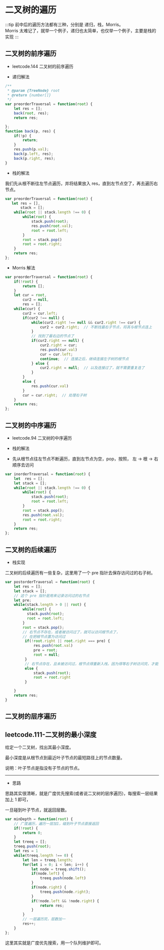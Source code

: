 # 二叉树的遍历

:::tip
前中后的遍历方法都有三种，分别是 递归，栈，Morris。       
Morris 太难记了，就举一个例子，递归也太简单，也仅举一个例子，主要是栈的实现
:::

## 二叉树的前序遍历 

- leetcode.144 二叉树的前序遍历         

-  递归解法         

```js
/**
 * @param {TreeNode} root
 * @return {number[]}
 */
var preorderTraversal = function(root) {
    let res = [];
    back(root, res);
    return res;

};
function back(p, res) {
    if(!p) {
        return;
    }
    res.push(p.val);
    back(p.left, res);
    back(p.right, res);
}
```        
- 栈的解法       

我们先从根不断往左节点遍历，并将结果放入 res，直到左节点空了，再去遍历右节点。        

```js
var preorderTraversal = function(root) {
   let res = [],
       stack = [];
    while(root || stack.length !== 0) {
        while(root) {
            stack.push(root);
            res.push(root.val);
            root = root.left;
        }
        root = stack.pop()
        root = root.right;
    }
    return res;
};
```      

- Morris 解法      

```js
var preorderTraversal = function(root) {
    if(!root) {
        return [];
    }
    let cur = root,
        cur2 = null,
        res = [];
    while(cur) {
        cur2 = cur.left;
        if(cur2 !== null) {
            while(cur2.right !== null && cur2.right !== cur) {
                cur2 = cur2.right;  // 不断找最右子节点，将其与根节点连上
            }
            // 找到了最右边的节点了
            if(cur2.right == null) {
                cur2.right = cur;
                res.push(cur.val)
                cur = cur.left;
                continue;  // 连接之后，继续连接左子树的根节点
            } else {
                cur2.right = null;  // 以及连接过了，就不需要重复连了
            }
        }
        else {
            res.push(cur.val)
        }
        cur = cur.right;  // 处理右子树
    }
    return res;
};
```

## 二叉树的中序遍历

- leetcode.94 二叉树的中序遍历       

- 栈的解法     

- 先从根节点往左节点不断遍历，直到左节点为空，pop，按照， 左 -> 根 -> 右 顺序去访问       

```js
var inorderTraversal = function(root) {
    let  res = [];
    let stack = [];
    while(root || stack.length !== 0) {
        while(root) {
            stack.push(root);
            root = root.left;
        }
        root = stack.pop();
        res.push(root.val);
        root = root.right;
    }
    return res;
};
```


## 二叉树的后续遍历

- 栈实现       

二叉树的后续遍历有一些复杂，这里用了一个 pre 指针去保存访问过的右子树。      

```js
var postorderTraversal = function(root) {
    let res = [];
    let stack = [];
    // 这个 pre 指针是用来记录访问过的右节点
    let pre;
    while(stack.length > 0 || root) {
        while(root) {
          stack.push(root);
          root = root.left;
        }
        root = stack.pop();
        // 右节点不存在，或者被访问过了，就可以访问根节点了，
        // 在把根节点置为访问过
         if(!root.right || root.right === pre) {
             res.push(root.val)
             pre = root;
             root = null;
         } 
         // 右节点存在，且未被访问过，根节点得重新入栈，因为得等右子树访问完，才能访问根节点
         else {
             stack.push(root);
             root = root.right
         }

    }
    return res;
}
```

## 二叉树的层序遍历

## leetcode.111-二叉树的最小深度

给定一个二叉树，找出其最小深度。        

最小深度是从根节点到最近叶子节点的最短路径上的节点数量。        

说明：叶子节点是指没有子节点的节点。        

---

- 思路        

思路其实很清晰，就是广度优先搜索(或者说二叉树的层序遍历)，每搜索一层结果加上 1 即可，      

一旦碰到叶子节点，就返回层数。        

```js
var minDepth = function(root) {
    // 广度遍历，遍历一层加1，碰到叶子节点直接返回
    if(!root) {
        return 0;
    }
    let treeq = [];
    treeq.push(root);
    let res = 1
    while(treeq.length !== 0) {
        let len = treeq.length;
        for(let i = 0; i < len; i++) {
            let node = treeq.shift();
            if(node.left) {
                treeq.push(node.left)
            } 
            if(node.right) {
                treeq.push(node.right);
            } 
            if(!node.left && !node.right) {
                return res;
            }
        }
        // 一层遍历完，层数加一
        res++;
    }
};
```     

这里其实就是广度优先搜索，用一个队列维护即可。        



